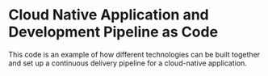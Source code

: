 # Cloud Native Application and Development Pipeline as Code

This code is an example of how different technologies can be built together and set up a continuous delivery pipeline for a cloud-native application.